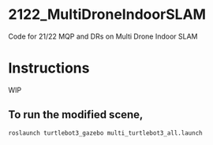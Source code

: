 # 2122_MultiDroneIndoorSLAM
Code for 21/22 MQP and DRs on Multi Drone Indoor SLAM

# Instructions
WIP

## To run the modified scene, 
```bash
roslaunch turtlebot3_gazebo multi_turtlebot3_all.launch
```
